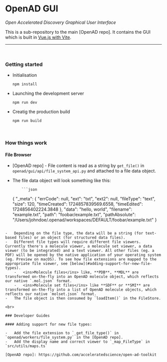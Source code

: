 # OpenAD GUI

_Open Accelerated Discovery Graphical User Interface_

This is a sub-repository to the main [OpenAD repo]. It contains the GUI which is built in [Vue.js with Vite](readme/vue-vite.md).

---

<br>

### Getting started

-   Initialisation

        npm install

-   Launching the development server

        npm run dev

-   Creatig the production build

        npm run build

<br>

### How things work

#### File Browser

-   [OpenAD repo] - File content is read as a string by `get_file()` in `openad/gui/api/file_system_api.py` and attached to a file data object.
-   The file data object will look something like this:

            ```json

    {
    "\_meta": {
    "errCode": null,
    "ext": "txt",
    "ext2": null,
    "fileType": "text",
    "size": 120,
    "timeCreated": 1724857839569.6558,
    "timeEdited": 1724856402224.3848
    },
    "data": "hello, world",
    "filename": "example.txt",
    "path": "foobar/example.txt",
    "pathAbsolute": "/Users/johndoe/.openad/workspaces/DEFAULT/foobar/example.txt"
    }

```

-   Depending on the file type, the data will be a string (for text-based files) or an object (for structured data files).
-   Different file types will require different file viewers. Currently there's a molecule viewer, a molecule set viewer, a data viewer (to be integrated) and a text viewer. All other files (eg. a PDF) will be opened by the native application of your operating system (eg. Preview on macOS). To see how file extensions are mapped to the appropriate file viewer, see [below](#adding-support-for-new-file-types).
    -   <ins>Molecule files</ins> like, **PDB**, **MDL** are transformed on-the-fly into an OpenAD molecule object, which reflects our native `.mol.json` format.
    -   <ins>Molecule set files</ins> like **SDF** or **SMI** are transformed on-the-fly into a list of OpenAD molecule objects, which reflects our native `molset.json` format.
-   The file object is then consumed by `loadItem()` in the FileStore.

<br>

### Developer Guides

#### Adding support for new file types:

-   Add the file extension to `_get_file_type()` in `openad/workers/file_system.py` in the [OpenAD repo].
-   Add the display name and correct viewer to `_map_FileType` in `src/utils/maps.ts`

[OpenAD repo]: https://github.com/acceleratedscience/open-ad-toolkit
```
